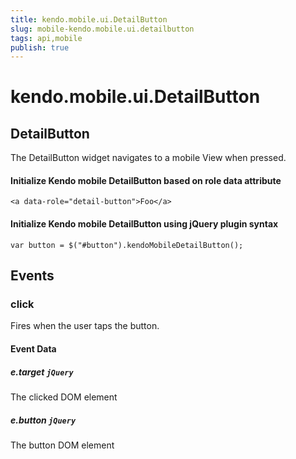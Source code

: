 ```yaml
---
title: kendo.mobile.ui.DetailButton
slug: mobile-kendo.mobile.ui.detailbutton
tags: api,mobile
publish: true
---
```


# kendo.mobile.ui.DetailButton

## DetailButton

The DetailButton widget navigates to a mobile View when pressed.

#### Initialize Kendo mobile DetailButton based on role data attribute

    <a data-role="detail-button">Foo</a>

#### Initialize Kendo mobile DetailButton using jQuery plugin syntax

    var button = $("#button").kendoMobileDetailButton();

## Events

### click

Fires when the user taps the button.

#### Event Data

##### e.target `jQuery`

The clicked DOM element

##### e.button `jQuery`

The button DOM element
